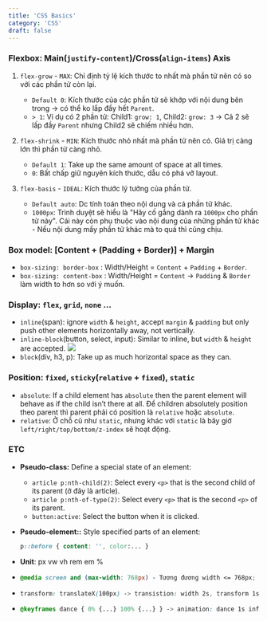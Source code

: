 ```yaml
---
title: 'CSS Basics'
category: 'CSS'
draft: false
---
```


### Flexbox: Main(`justify-content`)/Cross(`align-items`) Axis

1. `flex-grow` - `MAX`: Chỉ định tỷ lệ kích thước to nhất mà phần tử nên có so với các phần tử còn lại.

   - `Default 0`: Kích thước của các phần tử sẽ khớp với nội dung bên trong -> có thể ko lắp đầy hết `Parent`.
   - `> 1`: Ví dụ có 2 phần tử: Child1: `grow: 1`, Child2: `grow: 3` -> Cả 2 sẽ lấp đầy `Parent` nhưng Child2 sẽ chiếm nhiều hơn.

2. `flex-shrink` - `MIN`: Kích thước nhỏ nhất mà phần tử nên có. Giá trị càng lớn thì phần tử càng nhỏ.

   - `Default 1`: Take up the same amount of space at all times.
   - `0`: Bất chấp giữ nguyên kích thước, dẫu có phá vỡ layout.

3. `flex-basis` - `IDEAL`: Kích thước lý tưởng của phần tử.

   - `Default auto`: Dc tính toán theo nội dung và cá phần tử khác.
   - `1000px`: Trình duyệt sẽ hiểu là "Hãy cố gắng dành ra `1000px` cho phần tử này". Cái này còn phụ thuộc vào nội dung của những phần tử khác - Nếu nội dung mấy phần tử khác mà to quá thì cũng chịu.

### Box model: [Content + (Padding + Border)] + Margin

- `box-sizing: border-box` : Width/Height = `Content` + `Padding` + `Border`.
- `box-sizing: content-box` : Width/Height = `Content` -> `Padding` & `Border` làm width to hơn so với ý muốn.

### Display: `flex`, `grid`, `none` ...

- `inline`(span): ignore `width` & `height`, accept `margin` & `padding` but only push other elements horizontally away, not vertically.
- `inline-block`(button, select, input): Similar to inline, but `width` & `height` are accepted.
  ![](https://i0.wp.com/css-tricks.com/wp-content/uploads/2011/09/inline-block.png?w=526&ssl=1)
- `block`(div, h3, p): Take up as much horizontal space as they can.

### Position: `fixed`, `sticky`(`relative` + `fixed`), `static`

- `absolute`: If a child element has `absolute` then the parent element will behave as if the child isn’t there at all. Để children absolutely position theo parent thì parent phải có position là `relative` hoặc `absolute`.
- `relative`: Ở chỗ cũ như `static`, nhưng khác với `static` là bây giờ `left/right/top/bottom/z-index` sẽ hoạt động.

### ETC

- **Pseudo-class:** Define a special state of an element:
  - `article p:nth-child(2)`: Select every `<p>` that is the second child of its parent (ở đây là article).
  - `article p:nth-of-type(2)`: Select every `<p>` that is the second `<p>` of its parent.
  - `button:active`: Select the button when it is clicked.
- **Pseudo-element::** Style specified parts of an element:

  ```css
  p::before { content: '', color:... }
  ```

- **Unit**: px vw vh rem em %
- ```css
  @media screen and (max-width: 768px) - Tương đương width <= 768px;
  ```

- ```css
  transform: translateX(100px) -> transistion: width 2s, transform 1s ease
  ```

- ```css
  @keyframes dance { 0% {...} 100% {...} } -> animation: dance 1s infinite
  ```

